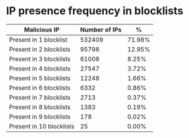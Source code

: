# IP presence frequency in blocklists
| Malicious IP | Number of IPs | % |
|----|----|----|
| Present in 1 blocklist | 532409 | 71.98% |
| Present in 2 blocklists | 95798 | 12.95% |
| Present in 3 blocklists | 61008 | 8.25% |
| Present in 4 blocklists | 27547 | 3.72% |
| Present in 5 blocklists | 12248 | 1.66% |
| Present in 6 blocklists | 6332 | 0.86% |
| Present in 7 blocklists | 2713 | 0.37% |
| Present in 8 blocklists | 1383 | 0.19% |
| Present in 9 blocklists | 178 | 0.02% |
| Present in 10 blocklists | 25 | 0.00% |

